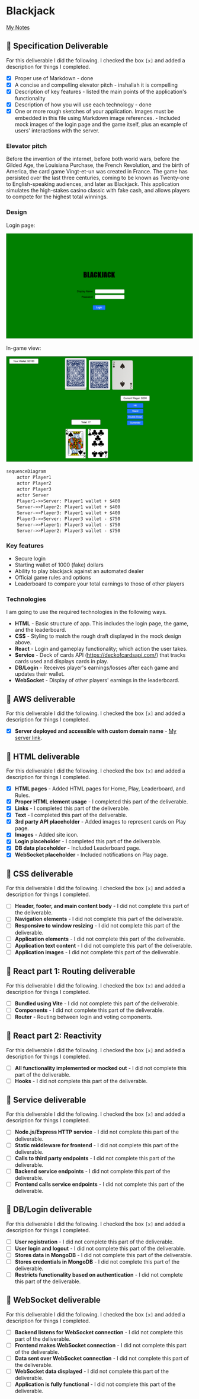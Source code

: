 # Blackjack

[My Notes](notes.md)

## 🚀 Specification Deliverable

For this deliverable I did the following. I checked the box `[x]` and added a description for things I completed.

- [x] Proper use of Markdown - done
- [x] A concise and compelling elevator pitch - inshallah it is compelling
- [x] Description of key features - listed the main points of the application's functionality
- [x] Description of how you will use each technology - done
- [x] One or more rough sketches of your application. Images must be embedded in this file using Markdown image references. - Included mock images of the login page and the game itself, plus an example of users' interactions with the server.

### Elevator pitch

Before the invention of the internet, before both world wars, before the Gilded Age, the Louisiana Purchase, the French Revolution, and the birth of America, the card game Vingt-et-un was created in France. The game has persisted over the last three centuries, coming to be known as Twenty-one to English-speaking audiences, and later as Blackjack. This application simulates the high-stakes casino classic with fake cash, and allows players to compete for the highest total winnings.

### Design

Login page:

![Login mock](blackjacklogin.PNG)

In-game view:

![Game mock](blackjackmock.PNG)

```mermaid
sequenceDiagram
    actor Player1
    actor Player2
    actor Player3
    actor Server
    Player1->>Server: Player1 wallet + $400
    Server->>Player2: Player1 wallet + $400
    Server->>Player3: Player1 wallet + $400
    Player3->>Server: Player3 wallet - $750
    Server->>Player1: Player3 wallet - $750
    Server->>Player2: Player3 wallet - $750
```

### Key features

- Secure login
- Starting wallet of 1000 (fake) dollars
- Ability to play blackjack against an automated dealer
- Official game rules and options
- Leaderboard to compare your total earnings to those of other players

### Technologies

I am going to use the required technologies in the following ways.

- **HTML** - Basic structure of app. This includes the login page, the game, and the leaderboard.
- **CSS** - Styling to match the rough draft displayed in the mock design above.
- **React** - Login and gameplay functionality; which action the user takes.
- **Service** - Deck of cards API (https://deckofcardsapi.com/) that tracks cards used and displays cards in play.
- **DB/Login** - Receives player's earnings/losses after each game and updates their wallet.
- **WebSocket** - Display of other players' earnings in the leaderboard.

## 🚀 AWS deliverable

For this deliverable I did the following. I checked the box `[x]` and added a description for things I completed.

- [x] **Server deployed and accessible with custom domain name** - [My server link](https://blackjackonline.click).

## 🚀 HTML deliverable

For this deliverable I did the following. I checked the box `[x]` and added a description for things I completed.

- [x] **HTML pages** - Added HTML pages for Home, Play, Leaderboard, and Rules.
- [x] **Proper HTML element usage** - I completed this part of the deliverable.
- [x] **Links** - I completed this part of the deliverable.
- [x] **Text** - I completed this part of the deliverable.
- [x] **3rd party API placeholder** - Added images to represent cards on Play page.
- [x] **Images** - Added site icon.
- [x] **Login placeholder** - I completed this part of the deliverable.
- [x] **DB data placeholder** - Included Leaderboard page.
- [x] **WebSocket placeholder** - Included notifications on Play page.

## 🚀 CSS deliverable

For this deliverable I did the following. I checked the box `[x]` and added a description for things I completed.

- [ ] **Header, footer, and main content body** - I did not complete this part of the deliverable.
- [ ] **Navigation elements** - I did not complete this part of the deliverable.
- [ ] **Responsive to window resizing** - I did not complete this part of the deliverable.
- [ ] **Application elements** - I did not complete this part of the deliverable.
- [ ] **Application text content** - I did not complete this part of the deliverable.
- [ ] **Application images** - I did not complete this part of the deliverable.

## 🚀 React part 1: Routing deliverable

For this deliverable I did the following. I checked the box `[x]` and added a description for things I completed.

- [ ] **Bundled using Vite** - I did not complete this part of the deliverable.
- [ ] **Components** - I did not complete this part of the deliverable.
- [ ] **Router** - Routing between login and voting components.

## 🚀 React part 2: Reactivity

For this deliverable I did the following. I checked the box `[x]` and added a description for things I completed.

- [ ] **All functionality implemented or mocked out** - I did not complete this part of the deliverable.
- [ ] **Hooks** - I did not complete this part of the deliverable.

## 🚀 Service deliverable

For this deliverable I did the following. I checked the box `[x]` and added a description for things I completed.

- [ ] **Node.js/Express HTTP service** - I did not complete this part of the deliverable.
- [ ] **Static middleware for frontend** - I did not complete this part of the deliverable.
- [ ] **Calls to third party endpoints** - I did not complete this part of the deliverable.
- [ ] **Backend service endpoints** - I did not complete this part of the deliverable.
- [ ] **Frontend calls service endpoints** - I did not complete this part of the deliverable.

## 🚀 DB/Login deliverable

For this deliverable I did the following. I checked the box `[x]` and added a description for things I completed.

- [ ] **User registration** - I did not complete this part of the deliverable.
- [ ] **User login and logout** - I did not complete this part of the deliverable.
- [ ] **Stores data in MongoDB** - I did not complete this part of the deliverable.
- [ ] **Stores credentials in MongoDB** - I did not complete this part of the deliverable.
- [ ] **Restricts functionality based on authentication** - I did not complete this part of the deliverable.

## 🚀 WebSocket deliverable

For this deliverable I did the following. I checked the box `[x]` and added a description for things I completed.

- [ ] **Backend listens for WebSocket connection** - I did not complete this part of the deliverable.
- [ ] **Frontend makes WebSocket connection** - I did not complete this part of the deliverable.
- [ ] **Data sent over WebSocket connection** - I did not complete this part of the deliverable.
- [ ] **WebSocket data displayed** - I did not complete this part of the deliverable.
- [ ] **Application is fully functional** - I did not complete this part of the deliverable.
